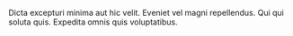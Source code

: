Dicta excepturi minima aut hic velit. Eveniet vel magni repellendus. Qui qui soluta quis. Expedita omnis quis voluptatibus.